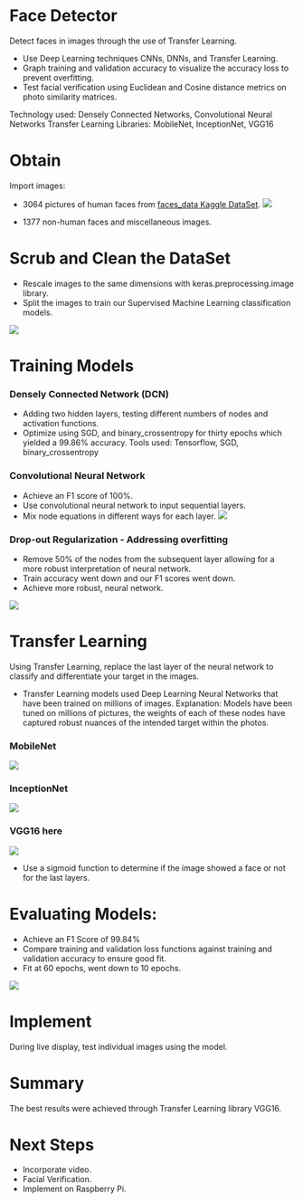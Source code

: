 # Face Detector

Detect faces in images through the use of Transfer Learning. 
+ Use Deep Learning techniques CNNs, DNNs, and Transfer Learning.
+ Graph training and validation accuracy to visualize the accuracy loss to prevent overfitting.
+ Test facial verification using Euclidean and Cosine distance metrics on photo similarity matrices.

Technology used: Densely Connected Networks, Convolutional Neural Networks
Transfer Learning Libraries: MobileNet, InceptionNet, VGG16

# Obtain
Import images:
- 3064 pictures of human faces from [faces_data Kaggle DataSet](https://www.kaggle.com/gasgallo/faces-data). 
![](https://github.com/Chris-Manna/face_detector/blob/master/normal_face.png)

- 1377 non-human faces and miscellaneous images.

# Scrub and Clean the DataSet
- Rescale images to the same dimensions with keras.preprocessing.image library. 
- Split the images to train our Supervised Machine Learning classification models.

![](https://github.com/Chris-Manna/face_detector/blob/master/bin_face.png)

# Training Models
### Densely Connected Network (DCN)
- Adding two hidden layers, testing different numbers of nodes and activation functions. 
- Optimize using SGD, and binary_crossentropy for thirty epochs which yielded a 99.86% accuracy. 
Tools used: Tensorflow, SGD, binary_crossentropy

### Convolutional Neural Network 
- Achieve an F1 score of 100%.
- Use convolutional neural network to input sequential layers.
- Mix node equations in different ways for each layer. 
![](https://github.com/Chris-Manna/face_detector/blob/master/Convolutional%20Neural%20Network:%20Vis%20Train:Val%20Loss.png)

### Drop-out Regularization - Addressing overfitting
- Remove 50% of the nodes from the subsequent layer allowing for a more robust interpretation of neural network. 
- Train accuracy went down and our F1 scores went down.  
- Achieve more robust, neural network.

![](https://github.com/Chris-Manna/face_detector/blob/master/DropOut%20Regularization%20vis.png)

# Transfer Learning
Using Transfer Learning, replace the last layer of the neural network to classify and differentiate your target in the images. 
- Transfer Learning models used Deep Learning Neural Networks that have been trained on millions of images. 
Explanation: Models have been tuned on millions of pictures, the weights of each of these nodes have captured robust nuances of the intended target within the photos.


### MobileNet
![](https://github.com/Chris-Manna/face_detector/blob/master/TransferLearning:MobileNetConfusionMatrix.png)

### InceptionNet
![](https://github.com/Chris-Manna/face_detector/blob/master/InceptionNetConfusionMatrix.png)

### VGG16 here [](https://arxiv.org/abs/1704.04861)
![](https://github.com/Chris-Manna/face_detector/blob/master/VGG16ConfusionMatrix.png)


- Use a sigmoid function to determine if the image showed a face or not for the last layers. 

# Evaluating Models: 
- Achieve an F1 Score of 99.84%
- Compare training and validation loss functions against training and validation accuracy to ensure good fit. 
- Fit at 60 epochs, went down to 10 epochs.

![](https://github.com/Chris-Manna/face_detector/blob/master/Densley%20Connected%20Network%20Visualize%20Training:Validation%20Loss.png)

# Implement
During live display, test individual images using the model.

# Summary
The best results were achieved through Transfer Learning library VGG16.

# Next Steps
- Incorporate video.
- Facial Verification.
- Implement on Raspberry Pi.
